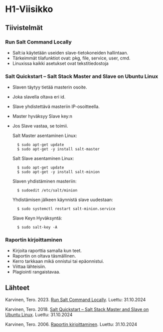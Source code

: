 # H1-Viisikko
## Tiivistelmät
### Run Salt Command Locally
- Salt:ia käytetään useiden slave-tietokoneiden hallintaan.
- Tärkeimmät tilafunktiot ovat: pkg, file, service, user, cmd.
- Linuxissa kaikki asetukset ovat tekstitiedostoja

### Salt Quickstart – Salt Stack Master and Slave on Ubuntu Linux
- Slaven täytyy tietää masterin osoite.
- Joka slavella oltava eri id.
- Slave yhdistettävä masteriin IP-osoitteella.
- Master hyväksyy Slave key:n
- Jos Slave vastaa, se toimii.

  Salt Master asentaminen Linux:
  
        $ sudo apt-get update
        $ sudo apt-get -y install salt-master

  Salt Slave asentaminen Linux:

        $ sudo apt-get update
        $ sudo apt-get -y install salt-minion

  Slaven yhdistäminen masteriin:

        $ sudoedit /etc/salt/minion

  Yhdistämisen jälkeen käynnistä slave uudestaan:

        $ sudo systemctl restart salt-minion.service

  Slave Keyn Hyväksyntä:

        $ sudo salt-key -A

### Raportin kirjoittaminen
- Kirjoita raporttia samalla kun teet.
- Raportin on oltava täsmällinen.
- Kerro tarkkaan mikä onnistui tai epäonnistui.
- Viittaa lähteisiin.
- Plagiointi rangaistavaa.

## Lähteet
Karvinen, Tero. 2023. [Run Salt Command Locally](https://terokarvinen.com/2021/salt-run-command-locally/). Luettu: 31.10.2024

Karvinen, Tero. 2018. [Salt Quickstart – Salt Stack Master and Slave on Ubuntu Linux](https://terokarvinen.com/2018/03/28/salt-quickstart-salt-stack-master-and-slave-on-ubuntu-linux/). Luettu: 31.10.2024

Karvinen, Tero. 2006. [Raportin kirjoittaminen](https://terokarvinen.com/2006/06/04/raportin-kirjoittaminen-4/). Luettu: 31.10.2024
